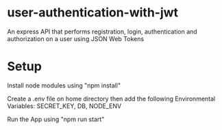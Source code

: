 # user-authentication-with-jwt
An express API that performs registration, login, authentication and authorization on a user using JSON Web Tokens

# Setup 
Install node modules using "npm install"

Create a .env file on home directory then add the following Environmental Variables:
SECRET_KEY,
DB,
NODE_ENV

Run the App using "npm run start"
